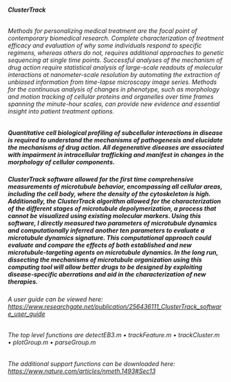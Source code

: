 ###### **ClusterTrack**

###### Methods for personalizing medical treatment are the focal point of contemporary biomedical research. Complete characterization of treatment efficacy and evaluation of why some individuals respond to specific regimens, whereas others do not, requires additional approaches to genetic sequencing at single time points. Successful analyses of the mechanism of drug action require statistical analysis of large-scale readouts of molecular interactions at nanometer-scale resolution by automating the extraction of unbiased information from time-lapse microscopy image series. Methods for the continuous analysis of changes in phenotype, such as morphology and motion tracking of cellular proteins and organelles over time frames spanning the minute-hour scales, can provide new evidence and essential insight into patient treatment options.

##### Quantitative cell biological profiling of subcellular interactions in disease is required to understand the mechanisms of pathogenesis and elucidate the mechanisms of drug action. All degenerative diseases are associated with impairment in intracellular trafficking and manifest in changes in the morphology of cellular components.

##### **ClusterTrack** software allowed for the first time comprehensive measurements of microtubule behavior, encompassing all cellular areas, including the cell body, where the density of the cytoskeleton is high. Additionally, the ClusterTrack algorithm allowed for the characterization of the different stages of microtubule depolymerization, a process that cannot be visualized using existing molecular markers. Using this software, I directly measured two parameters of microtubule dynamics and computationally inferred another ten parameters to evaluate a microtubule dynamics signature. This computational approach could evaluate and compare the effects of both established and new microtubule-targeting agents on microtubule dynamics. In the long run, dissecting the mechanisms of microtubule organization using this computing tool will allow better drugs to be designed by exploiting disease-specific aberrations and aid in the characterization of new therapies.

###### A user guide can be viewed here: https://www.researchgate.net/publication/256436111_ClusterTrack_software_user_guide

###### The top level functions are detectEB3.m • trackFeature.m • trackCluster.m • plotGroup.m • parseGroup.m

###### The additional support functions can be downloaded here: https://www.nature.com/articles/nmeth.1493#Sec13
